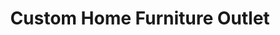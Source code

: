 ---
title: "Custom Home Furniture Outlet"
url: /leland/custom-home-furniture-outlet/
shop: furniture
---